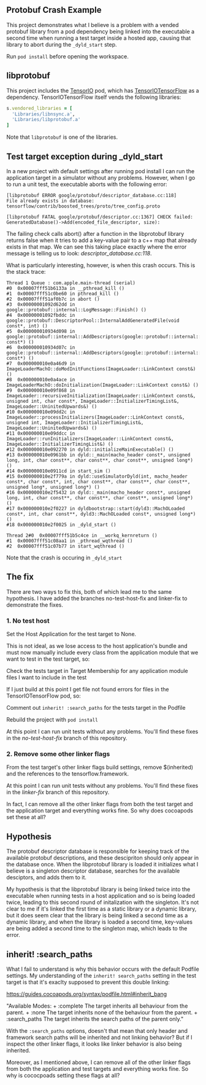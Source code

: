 ## Protobuf Crash Example

This project demonstrates what I believe is a problem with a vended protobuf library from a pod dependency being linked into the executable a second time when running a test target inside a hosted app, causing that library to abort during the `_dyld_start` step.

Run `pod install` before opening the workspace.

## libprotobuf

This project includes the [TensorIO](https://github.com/doc-ai/tensorio-ios) pod, which has [TensorIOTensorFlow](https://github.com/doc-ai/tensorio-tensorflow-ios) as a dependency. TensorIOTensorFlow itself vends the following libraries:

```rb
s.vendored_libraries = [
  'Libraries/libnsync.a',
  'Libraries/libprotobuf.a'
]
```

Note that `libprotobuf` is one of the libraries.

## Test target exception during _dyld_start

In a new project with default settings after running pod install I can run the application target in a simulator without any problems. However, when I go to run a unit test, the executable aborts with the following error:

```
[libprotobuf ERROR google/protobuf/descriptor_database.cc:118] 
File already exists in database: tensorflow/contrib/boosted_trees/proto/tree_config.proto

[libprotobuf FATAL google/protobuf/descriptor.cc:1367] CHECK failed: GeneratedDatabase()->Add(encoded_file_descriptor, size): 
```

The failing check calls abort() after a function in the libprotobuf library returns false when it tries to add a key-value pair to a c++ map that already exists in that map. We can see this taking place exactly where the error message is telling us to look: *descriptor_database.cc:118*.

What is particularly interesting, however, is when this crash occurs. This is the stack trace:

```
Thread 1 Queue : com.apple.main-thread (serial)
#0	0x00007fff51b6133a in __pthread_kill ()
#1	0x00007fff51c0be60 in pthread_kill ()
#2	0x00007fff51af0b7c in abort ()
#3	0x00000001092d62dd in google::protobuf::internal::LogMessage::Finish() ()
#4	0x00000001092fbddc in google::protobuf::DescriptorPool::InternalAddGeneratedFile(void const*, int) ()
#5	0x000000010934d098 in google::protobuf::internal::AddDescriptors(google::protobuf::internal::DescriptorTable const*) ()
#6	0x000000010934d07c in google::protobuf::internal::AddDescriptors(google::protobuf::internal::DescriptorTable const*) ()
#7	0x000000010e0a46d9 in ImageLoaderMachO::doModInitFunctions(ImageLoader::LinkContext const&) ()
#8	0x000000010e0a4ace in ImageLoaderMachO::doInitialization(ImageLoader::LinkContext const&) ()
#9	0x000000010e09f868 in ImageLoader::recursiveInitialization(ImageLoader::LinkContext const&, unsigned int, char const*, ImageLoader::InitializerTimingList&, ImageLoader::UninitedUpwards&) ()
#10	0x000000010e09dd2c in ImageLoader::processInitializers(ImageLoader::LinkContext const&, unsigned int, ImageLoader::InitializerTimingList&, ImageLoader::UninitedUpwards&) ()
#11	0x000000010e09ddcc in ImageLoader::runInitializers(ImageLoader::LinkContext const&, ImageLoader::InitializerTimingList&) ()
#12	0x000000010e092270 in dyld::initializeMainExecutable() ()
#13	0x000000010e0961bb in dyld::_main(macho_header const*, unsigned long, int, char const**, char const**, char const**, unsigned long*) ()
#14	0x000000010e0911cd in start_sim ()
#15	0x000000010e2f779a in dyld::useSimulatorDyld(int, macho_header const*, char const*, int, char const**, char const**, char const**, unsigned long*, unsigned long*) ()
#16	0x000000010e2f5432 in dyld::_main(macho_header const*, unsigned long, int, char const**, char const**, char const**, unsigned long*) ()
#17	0x000000010e2f0227 in dyldbootstrap::start(dyld3::MachOLoaded const*, int, char const**, dyld3::MachOLoaded const*, unsigned long*) ()
#18	0x000000010e2f0025 in _dyld_start ()

Thread 2#0	0x00007fff51b5c4ce in __workq_kernreturn ()
#1	0x00007fff51c08aa1 in _pthread_wqthread ()
#2	0x00007fff51c07b77 in start_wqthread ()
```

Note that the crash is occuring in `_dyld_start`

## The fix

There are two ways to fix this, both of which lead me to the same hypothesis. I have added the branches no-test-host-fix and linker-fix to demonstrate the fixes.

### 1. No test host

Set the Host Application for the test target to None.

This is not ideal, as we lose access to the host application's bundle and must now manually include every class from the application module that we want to test in the test target, so:

Check the tests target in Target Membership for any application module files I want to include in the test 

If I just build at this point I get file not found errors for files in the TensorIOTensorFlow pod, so:

Comment out `inherit! :search_paths` for the tests target in the Podfile

Rebuild the project with `pod install`

At this point I can run unit tests without any problems. You'll find these fixes in the *no-test-host-fix* branch of this repository.

### 2. Remove some other linker flags

From the test target's other linker flags build settings, remove $(inherited) and the references to the tensorflow.framework.

At this point I can run unit tests without any problems. You'll find these fixes in the *linker-fix* branch of this repository.

In fact, I can remove all the other linker flags from both the test target and the application target and everything works fine. So why does cocoapods set these at all?

## Hypothesis

The protobuf descriptor database is responsible for keeping track of the available protobuf descriptions, and these descipriton should only appear in the database once. When the libprotobuf library is loaded it initializes what I believe is a singleton descriptor database, searches for the available desciptors, and adds them to it.

My hypothesis is that the libprotobuf library is being linked twice into the executable when running tests in a host application and so is being loaded twice, leading to this second round of initalization with the singleton. It's not clear to me if it's linked the first time as a static library or a dynamic library, but it does seem clear that the library is being linked a second time as a dynamic library, and when the library is loaded a second time, key-values are being added a second time to the singleton map, which leads to the error.

## inherit! :search_paths

What I fail to understand is why this behavior occurs with the default Podfile settings. My understanding of the `inherit! search_paths` setting in the test target is that it's exaclty supposed to prevent this double linking:

https://guides.cocoapods.org/syntax/podfile.html#inherit_bang

"Available Modes: + :complete The target inherits all behaviour from the parent. + :none The target inherits none of the behaviour from the parent. + :search_paths The target inherits the search paths of the parent only."

With the `:search_paths` options, doesn't that mean that only header and framework search paths will be inherited and not linking behavior? But if I inspect the other linker flags, it looks like linker behavior is also being inherited.

Moreover, as I mentioned above, I can remove all of the other linker flags from both the application and test targets and everything works fine. So why is cococpoads setting these flags at all?